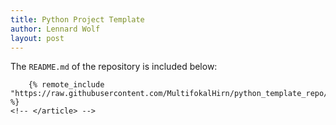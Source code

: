 ```yaml
---
title: Python Project Template 
author: Lennard Wolf
layout: post
---
```


The `README.md` of the repository is included below:
<!-- <div id="readme" class="readme blob instapaper_body markdown-body"> -->
  <!-- <article class=" entry-content container-lg" itemprop="text"> -->
        {% remote_include "https://raw.githubusercontent.com/MultifokalHirn/python_template_repo/main/README.md" %}
    <!-- </article> -->
<!-- </div> -->

